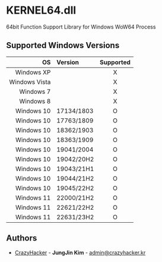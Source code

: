 # KERNEL64.dll
64bit Function Support Library for Windows WoW64 Process

## Supported Windows Versions
|            OS | Version        | Supported |
|--------------:|:---------------|:---------:|
|    Windows XP |                |     X     |
| Windows Vista |                |     X     |
|     Windows 7 |                |     X     |
|     Windows 8 |                |     X     |
|    Windows 10 | 17134/1803     |     O     |
|    Windows 10 | 17763/1809     |     O     |
|    Windows 10 | 18362/1903     |     O     |
|    Windows 10 | 18363/1909     |     O     |
|    Windows 10 | 19041/2004     |     O     |
|    Windows 10 | 19042/20H2     |     O     |
|    Windows 10 | 19043/21H1     |     O     |
|    Windows 10 | 19044/21H2     |     O     |
|    Windows 10 | 19045/22H2     |     O     |
|    Windows 11 | 22000/21H2     |     O     |
|    Windows 11 | 22621/22H2     |     O     |
|    Windows 11 | 22631/23H2     |     O     |

## Authors
 - [CrazyHacker](https://github.com/jungjin0003) - **JungJin Kim** - <admin@crazyhacker.kr>